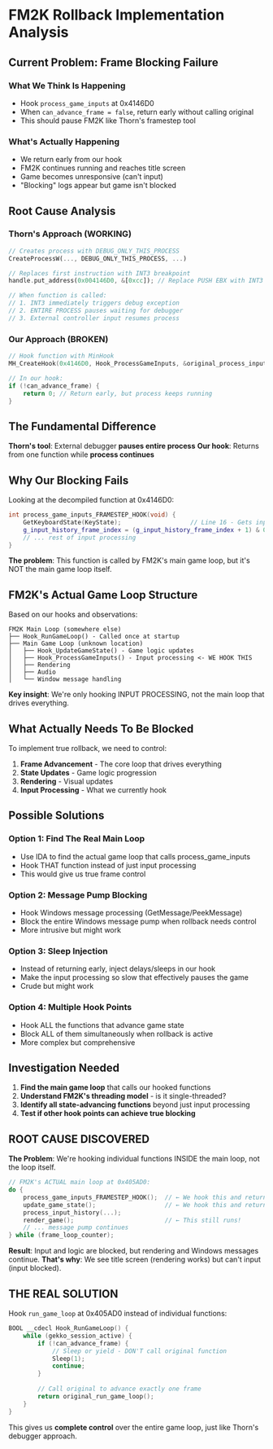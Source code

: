 # FM2K Rollback Implementation Analysis

## Current Problem: Frame Blocking Failure

### What We Think Is Happening
- Hook `process_game_inputs` at 0x4146D0
- When `can_advance_frame = false`, return early without calling original
- This should pause FM2K like Thorn's framestep tool

### What's Actually Happening
- We return early from our hook
- FM2K continues running and reaches title screen
- Game becomes unresponsive (can't input)
- "Blocking" logs appear but game isn't blocked

## Root Cause Analysis

### Thorn's Approach (WORKING)
```rust
// Creates process with DEBUG_ONLY_THIS_PROCESS
CreateProcessW(..., DEBUG_ONLY_THIS_PROCESS, ...)

// Replaces first instruction with INT3 breakpoint
handle.put_address(0x004146D0, &[0xcc]); // Replace PUSH EBX with INT3

// When function is called:
// 1. INT3 immediately triggers debug exception
// 2. ENTIRE PROCESS pauses waiting for debugger
// 3. External controller input resumes process
```

### Our Approach (BROKEN)
```cpp
// Hook function with MinHook
MH_CreateHook(0x4146D0, Hook_ProcessGameInputs, &original_process_inputs)

// In our hook:
if (!can_advance_frame) {
    return 0; // Return early, but process keeps running
}
```

## The Fundamental Difference

**Thorn's tool**: External debugger **pauses entire process**
**Our hook**: Returns from one function while **process continues**

## Why Our Blocking Fails

Looking at the decompiled function at 0x4146D0:
```cpp
int process_game_inputs_FRAMESTEP_HOOK(void) {
    GetKeyboardState(KeyState);                   // Line 16 - Gets input
    g_input_history_frame_index = (g_input_history_frame_index + 1) & 0x3FF; // Line 17 - INCREMENTS FRAME
    // ... rest of input processing
}
```

**The problem**: This function is called by FM2K's main game loop, but it's NOT the main game loop itself.

## FM2K's Actual Game Loop Structure

Based on our hooks and observations:

```
FM2K Main Loop (somewhere else)
├── Hook_RunGameLoop() - Called once at startup
├── Main Game Loop (unknown location)
│   ├── Hook_UpdateGameState() - Game logic updates  
│   ├── Hook_ProcessGameInputs() - Input processing <- WE HOOK THIS
│   ├── Rendering
│   ├── Audio
│   └── Window message handling
```

**Key insight**: We're only hooking INPUT PROCESSING, not the main loop that drives everything.

## What Actually Needs To Be Blocked

To implement true rollback, we need to control:

1. **Frame Advancement** - The core loop that drives everything
2. **State Updates** - Game logic progression  
3. **Rendering** - Visual updates
4. **Input Processing** - What we currently hook

## Possible Solutions

### Option 1: Find The Real Main Loop
- Use IDA to find the actual game loop that calls process_game_inputs
- Hook THAT function instead of just input processing
- This would give us true frame control

### Option 2: Message Pump Blocking  
- Hook Windows message processing (GetMessage/PeekMessage)
- Block the entire Windows message pump when rollback needs control
- More intrusive but might work

### Option 3: Sleep Injection
- Instead of returning early, inject delays/sleeps in our hook
- Make the input processing so slow that effectively pauses the game
- Crude but might work

### Option 4: Multiple Hook Points
- Hook ALL the functions that advance game state
- Block ALL of them simultaneously when rollback is active
- More complex but comprehensive

## Investigation Needed

1. **Find the main game loop** that calls our hooked functions
2. **Understand FM2K's threading model** - is it single-threaded?
3. **Identify all state-advancing functions** beyond just input processing
4. **Test if other hook points can achieve true blocking**

## ROOT CAUSE DISCOVERED

**The Problem**: We're hooking individual functions INSIDE the main loop, not the loop itself.

```cpp
// FM2K's ACTUAL main loop at 0x405AD0:
do {
    process_game_inputs_FRAMESTEP_HOOK();  // ← We hook this and return 0
    update_game_state();                   // ← We hook this and return 0  
    process_input_history(...);
    render_game();                         // ← This still runs!
    // ... message pump continues
} while (frame_loop_counter);
```

**Result**: Input and logic are blocked, but rendering and Windows messages continue.
**That's why**: We see title screen (rendering works) but can't input (input blocked).

## THE REAL SOLUTION

Hook `run_game_loop` at 0x405AD0 instead of individual functions:

```cpp
BOOL __cdecl Hook_RunGameLoop() {
    while (gekko_session_active) {
        if (!can_advance_frame) {
            // Sleep or yield - DON'T call original function
            Sleep(1);
            continue;
        }
        
        // Call original to advance exactly one frame
        return original_run_game_loop();
    }
}
```

This gives us **complete control** over the entire game loop, just like Thorn's debugger approach.